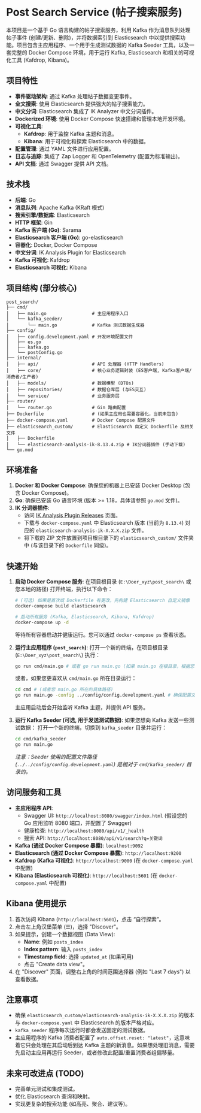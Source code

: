 # Post Search Service (帖子搜索服务)

本项目是一个基于 Go 语言构建的帖子搜索服务，利用 Kafka 作为消息队列处理帖子事件 (创建/更新、删除)，并将数据索引到 Elasticsearch 中以提供搜索功能。项目包含主应用程序、一个用于生成测试数据的 Kafka Seeder 工具，以及一套完整的 Docker Compose 环境，用于运行 Kafka, Elasticsearch 和相关的可视化工具 (Kafdrop, Kibana)。

## 项目特性

* **事件驱动架构**: 通过 Kafka 处理帖子数据变更事件。
* **全文搜索**: 使用 Elasticsearch 提供强大的帖子搜索能力。
* **中文分词**: Elasticsearch 集成了 IK Analyzer 中文分词插件。
* **Dockerized 环境**: 使用 Docker Compose 快速搭建和管理本地开发环境。
* **可视化工具**:
    * **Kafdrop**: 用于监控 Kafka 主题和消息。
    * **Kibana**: 用于可视化和探索 Elasticsearch 中的数据。
* **配置管理**: 通过 YAML 文件进行应用配置。
* **日志与追踪**: 集成了 Zap Logger 和 OpenTelemetry (配置为标准输出)。
* **API 文档**: 通过 Swagger 提供 API 文档。

## 技术栈

* **后端**: Go
* **消息队列**: Apache Kafka (KRaft 模式)
* **搜索引擎/数据库**: Elasticsearch
* **HTTP 框架**: Gin
* **Kafka 客户端 (Go)**: Sarama
* **Elasticsearch 客户端 (Go)**: go-elasticsearch
* **容器化**: Docker, Docker Compose
* **中文分词**: IK Analysis Plugin for Elasticsearch
* **Kafka 可视化**: Kafdrop
* **Elasticsearch 可视化**: Kibana

## 项目结构 (部分核心)

```
post_search/
├── cmd/
│   ├── main.go                 # 主应用程序入口
│   └── kafka_seeder/
│       └── main.go             # Kafka 测试数据生成器
├── config/
│   ├── config.development.yaml # 开发环境配置文件
│   ├── es.go
│   ├── kafka.go
│   └── postConfig.go
├── internal/
│   ├── api/                    # API 处理器 (HTTP Handlers)
│   ├── core/                   # 核心业务逻辑封装 (ES客户端, Kafka客户端/消费者/生产者)
│   ├── models/                 # 数据模型 (DTOs)
│   ├── repositories/           # 数据仓库层 (与ES交互)
│   └── service/                # 业务服务层
├── router/
│   └── router.go               # Gin 路由配置
├── Dockerfile                  # (如果主应用也需要容器化，当前未包含)
├── docker-compose.yaml         # Docker Compose 配置文件
├── elasticsearch_custom/       # Elasticsearch 自定义 Dockerfile 及相关文件
│   ├── Dockerfile
│   └── elasticsearch-analysis-ik-8.13.4.zip # IK分词器插件 (手动下载)
└── go.mod
```

## 环境准备

1.  **Docker 和 Docker Compose**: 确保您的机器上已安装 Docker Desktop (包含 Docker Compose)。
2.  **Go**: 确保已安装 Go 语言环境 (版本 >= 1.18，具体请参照 `go.mod` 文件)。
3.  **IK 分词器插件**:
    * 访问 [IK Analysis Plugin Releases](https://github.com/infinilabs/analysis-ik/releases) 页面。
    * 下载与 `docker-compose.yaml` 中 Elasticsearch 版本 (当前为 `8.13.4`) 对应的 `elasticsearch-analysis-ik-X.X.X.zip` 文件。
    * 将下载的 ZIP 文件放置到项目根目录下的 `elasticsearch_custom/` 文件夹中 (与该目录下的 `Dockerfile` 同级)。

## 快速开始

1.  **启动 Docker Compose 服务**:
    在项目根目录 (`E:\Doer_xyz\post_search\` 或您本地的路径) 打开终端，执行以下命令：
    ```bash
    # (可选) 如果是首次或 Dockerfile 有更改，先构建 Elasticsearch 自定义镜像
    docker-compose build elasticsearch

    # 启动所有服务 (Kafka, Elasticsearch, Kibana, Kafdrop)
    docker-compose up -d
    ```
    等待所有容器启动并健康运行。您可以通过 `docker-compose ps` 查看状态。

2.  **运行主应用程序 (`post_search`)**:
    打开一个新的终端，在项目根目录 (`E:\Doer_xyz\post_search\`) 执行：
    ```bash
    go run cmd/main.go # 或者 go run main.go (如果 main.go 在根目录，根据您的实际结构调整)
    ```
    或者，如果您更喜欢从 `cmd/main.go` 所在目录运行：
    ```bash
    cd cmd # (或者您 main.go 所在的具体路径)
    go run main.go -config ../config/config.development.yaml # 确保配置文件路径正确
    ```
    主应用启动后会开始监听 Kafka 主题，并提供 API 服务。

3.  **运行 Kafka Seeder (可选, 用于发送测试数据)**:
    如果您想向 Kafka 发送一些测试数据：
    打开一个新的终端，切换到 `kafka_seeder` 目录并运行：
    ```bash
    cd cmd/kafka_seeder
    go run main.go
    ```
    *注意：Seeder 使用的配置文件路径 (`../../config/config.development.yaml`) 是相对于 `cmd/kafka_seeder/` 目录的。*

## 访问服务和工具

* **主应用程序 API**:
    * Swagger UI: `http://localhost:8080/swagger/index.html` (假设您的 Go 应用监听 8080 端口，并配置了 Swagger)
    * 健康检查: `http://localhost:8080/api/v1/_health`
    * 搜索 API: `http://localhost:8080/api/v1/search?q=关键词`
* **Kafka (通过 Docker Compose 暴露)**: `localhost:9092`
* **Elasticsearch (通过 Docker Compose 暴露)**: `http://localhost:9200`
* **Kafdrop (Kafka 可视化)**: `http://localhost:9000` (在 `docker-compose.yaml` 中配置)
* **Kibana (Elasticsearch 可视化)**: `http://localhost:5601` (在 `docker-compose.yaml` 中配置)

## Kibana 使用提示

1.  首次访问 Kibana (`http://localhost:5601`)，点击 “自行探索”。
2.  点击左上角汉堡菜单 (☰)，选择 "Discover"。
3.  如果提示，创建一个数据视图 (Data View):
    * **Name**: 例如 `posts_index`
    * **Index pattern**: 输入 `posts_index`
    * **Timestamp field**: 选择 `updated_at` (如果可用)
    * 点击 "Create data view"。
4.  在 "Discover" 页面，调整右上角的时间范围选择器 (例如 "Last 7 days") 以查看数据。

## 注意事项

* 确保 `elasticsearch_custom/elasticsearch-analysis-ik-X.X.X.zip` 的版本与 `docker-compose.yaml` 中 Elasticsearch 的版本严格对应。
* `kafka_seeder` 程序每次运行时都会发送固定的测试数据。
* 主应用程序的 Kafka 消费者配置了 `auto.offset.reset: "latest"`，这意味着它只会处理在其启动后到达 Kafka 主题的新消息。如果想处理旧消息，需要先启动主应用再运行 Seeder，或者修改此配置/重置消费者组偏移量。

## 未来可改进点 (TODO)

* 完善单元测试和集成测试。
* 优化 Elasticsearch 查询和映射。
* 实现更复杂的搜索功能 (如高亮、聚合、建议等)。